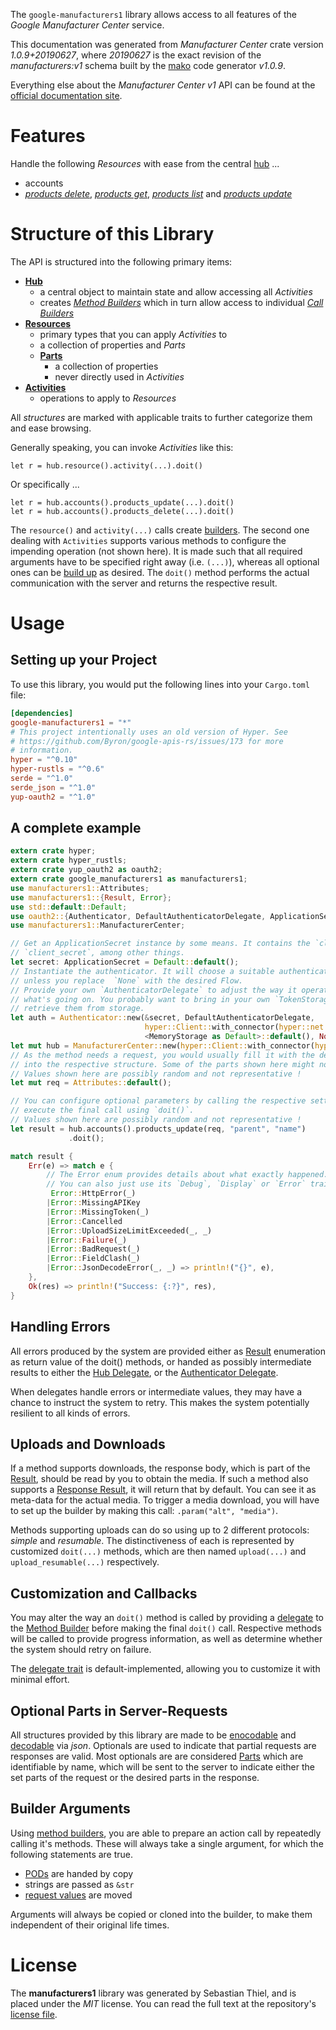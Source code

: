 <!---
DO NOT EDIT !
This file was generated automatically from 'src/mako/api/README.md.mako'
DO NOT EDIT !
-->
The `google-manufacturers1` library allows access to all features of the *Google Manufacturer Center* service.

This documentation was generated from *Manufacturer Center* crate version *1.0.9+20190627*, where *20190627* is the exact revision of the *manufacturers:v1* schema built by the [mako](http://www.makotemplates.org/) code generator *v1.0.9*.

Everything else about the *Manufacturer Center* *v1* API can be found at the
[official documentation site](https://developers.google.com/manufacturers/).
# Features

Handle the following *Resources* with ease from the central [hub](https://docs.rs/google-manufacturers1/1.0.9+20190627/google_manufacturers1/struct.ManufacturerCenter.html) ... 

* accounts
 * [*products delete*](https://docs.rs/google-manufacturers1/1.0.9+20190627/google_manufacturers1/struct.AccountProductDeleteCall.html), [*products get*](https://docs.rs/google-manufacturers1/1.0.9+20190627/google_manufacturers1/struct.AccountProductGetCall.html), [*products list*](https://docs.rs/google-manufacturers1/1.0.9+20190627/google_manufacturers1/struct.AccountProductListCall.html) and [*products update*](https://docs.rs/google-manufacturers1/1.0.9+20190627/google_manufacturers1/struct.AccountProductUpdateCall.html)




# Structure of this Library

The API is structured into the following primary items:

* **[Hub](https://docs.rs/google-manufacturers1/1.0.9+20190627/google_manufacturers1/struct.ManufacturerCenter.html)**
    * a central object to maintain state and allow accessing all *Activities*
    * creates [*Method Builders*](https://docs.rs/google-manufacturers1/1.0.9+20190627/google_manufacturers1/trait.MethodsBuilder.html) which in turn
      allow access to individual [*Call Builders*](https://docs.rs/google-manufacturers1/1.0.9+20190627/google_manufacturers1/trait.CallBuilder.html)
* **[Resources](https://docs.rs/google-manufacturers1/1.0.9+20190627/google_manufacturers1/trait.Resource.html)**
    * primary types that you can apply *Activities* to
    * a collection of properties and *Parts*
    * **[Parts](https://docs.rs/google-manufacturers1/1.0.9+20190627/google_manufacturers1/trait.Part.html)**
        * a collection of properties
        * never directly used in *Activities*
* **[Activities](https://docs.rs/google-manufacturers1/1.0.9+20190627/google_manufacturers1/trait.CallBuilder.html)**
    * operations to apply to *Resources*

All *structures* are marked with applicable traits to further categorize them and ease browsing.

Generally speaking, you can invoke *Activities* like this:

```Rust,ignore
let r = hub.resource().activity(...).doit()
```

Or specifically ...

```ignore
let r = hub.accounts().products_update(...).doit()
let r = hub.accounts().products_delete(...).doit()
```

The `resource()` and `activity(...)` calls create [builders][builder-pattern]. The second one dealing with `Activities` 
supports various methods to configure the impending operation (not shown here). It is made such that all required arguments have to be 
specified right away (i.e. `(...)`), whereas all optional ones can be [build up][builder-pattern] as desired.
The `doit()` method performs the actual communication with the server and returns the respective result.

# Usage

## Setting up your Project

To use this library, you would put the following lines into your `Cargo.toml` file:

```toml
[dependencies]
google-manufacturers1 = "*"
# This project intentionally uses an old version of Hyper. See
# https://github.com/Byron/google-apis-rs/issues/173 for more
# information.
hyper = "^0.10"
hyper-rustls = "^0.6"
serde = "^1.0"
serde_json = "^1.0"
yup-oauth2 = "^1.0"
```

## A complete example

```Rust
extern crate hyper;
extern crate hyper_rustls;
extern crate yup_oauth2 as oauth2;
extern crate google_manufacturers1 as manufacturers1;
use manufacturers1::Attributes;
use manufacturers1::{Result, Error};
use std::default::Default;
use oauth2::{Authenticator, DefaultAuthenticatorDelegate, ApplicationSecret, MemoryStorage};
use manufacturers1::ManufacturerCenter;

// Get an ApplicationSecret instance by some means. It contains the `client_id` and 
// `client_secret`, among other things.
let secret: ApplicationSecret = Default::default();
// Instantiate the authenticator. It will choose a suitable authentication flow for you, 
// unless you replace  `None` with the desired Flow.
// Provide your own `AuthenticatorDelegate` to adjust the way it operates and get feedback about 
// what's going on. You probably want to bring in your own `TokenStorage` to persist tokens and
// retrieve them from storage.
let auth = Authenticator::new(&secret, DefaultAuthenticatorDelegate,
                              hyper::Client::with_connector(hyper::net::HttpsConnector::new(hyper_rustls::TlsClient::new())),
                              <MemoryStorage as Default>::default(), None);
let mut hub = ManufacturerCenter::new(hyper::Client::with_connector(hyper::net::HttpsConnector::new(hyper_rustls::TlsClient::new())), auth);
// As the method needs a request, you would usually fill it with the desired information
// into the respective structure. Some of the parts shown here might not be applicable !
// Values shown here are possibly random and not representative !
let mut req = Attributes::default();

// You can configure optional parameters by calling the respective setters at will, and
// execute the final call using `doit()`.
// Values shown here are possibly random and not representative !
let result = hub.accounts().products_update(req, "parent", "name")
             .doit();

match result {
    Err(e) => match e {
        // The Error enum provides details about what exactly happened.
        // You can also just use its `Debug`, `Display` or `Error` traits
         Error::HttpError(_)
        |Error::MissingAPIKey
        |Error::MissingToken(_)
        |Error::Cancelled
        |Error::UploadSizeLimitExceeded(_, _)
        |Error::Failure(_)
        |Error::BadRequest(_)
        |Error::FieldClash(_)
        |Error::JsonDecodeError(_, _) => println!("{}", e),
    },
    Ok(res) => println!("Success: {:?}", res),
}

```
## Handling Errors

All errors produced by the system are provided either as [Result](https://docs.rs/google-manufacturers1/1.0.9+20190627/google_manufacturers1/enum.Result.html) enumeration as return value of 
the doit() methods, or handed as possibly intermediate results to either the 
[Hub Delegate](https://docs.rs/google-manufacturers1/1.0.9+20190627/google_manufacturers1/trait.Delegate.html), or the [Authenticator Delegate](https://docs.rs/yup-oauth2/*/yup_oauth2/trait.AuthenticatorDelegate.html).

When delegates handle errors or intermediate values, they may have a chance to instruct the system to retry. This 
makes the system potentially resilient to all kinds of errors.

## Uploads and Downloads
If a method supports downloads, the response body, which is part of the [Result](https://docs.rs/google-manufacturers1/1.0.9+20190627/google_manufacturers1/enum.Result.html), should be
read by you to obtain the media.
If such a method also supports a [Response Result](https://docs.rs/google-manufacturers1/1.0.9+20190627/google_manufacturers1/trait.ResponseResult.html), it will return that by default.
You can see it as meta-data for the actual media. To trigger a media download, you will have to set up the builder by making
this call: `.param("alt", "media")`.

Methods supporting uploads can do so using up to 2 different protocols: 
*simple* and *resumable*. The distinctiveness of each is represented by customized 
`doit(...)` methods, which are then named `upload(...)` and `upload_resumable(...)` respectively.

## Customization and Callbacks

You may alter the way an `doit()` method is called by providing a [delegate](https://docs.rs/google-manufacturers1/1.0.9+20190627/google_manufacturers1/trait.Delegate.html) to the 
[Method Builder](https://docs.rs/google-manufacturers1/1.0.9+20190627/google_manufacturers1/trait.CallBuilder.html) before making the final `doit()` call. 
Respective methods will be called to provide progress information, as well as determine whether the system should 
retry on failure.

The [delegate trait](https://docs.rs/google-manufacturers1/1.0.9+20190627/google_manufacturers1/trait.Delegate.html) is default-implemented, allowing you to customize it with minimal effort.

## Optional Parts in Server-Requests

All structures provided by this library are made to be [enocodable](https://docs.rs/google-manufacturers1/1.0.9+20190627/google_manufacturers1/trait.RequestValue.html) and 
[decodable](https://docs.rs/google-manufacturers1/1.0.9+20190627/google_manufacturers1/trait.ResponseResult.html) via *json*. Optionals are used to indicate that partial requests are responses 
are valid.
Most optionals are are considered [Parts](https://docs.rs/google-manufacturers1/1.0.9+20190627/google_manufacturers1/trait.Part.html) which are identifiable by name, which will be sent to 
the server to indicate either the set parts of the request or the desired parts in the response.

## Builder Arguments

Using [method builders](https://docs.rs/google-manufacturers1/1.0.9+20190627/google_manufacturers1/trait.CallBuilder.html), you are able to prepare an action call by repeatedly calling it's methods.
These will always take a single argument, for which the following statements are true.

* [PODs][wiki-pod] are handed by copy
* strings are passed as `&str`
* [request values](https://docs.rs/google-manufacturers1/1.0.9+20190627/google_manufacturers1/trait.RequestValue.html) are moved

Arguments will always be copied or cloned into the builder, to make them independent of their original life times.

[wiki-pod]: http://en.wikipedia.org/wiki/Plain_old_data_structure
[builder-pattern]: http://en.wikipedia.org/wiki/Builder_pattern
[google-go-api]: https://github.com/google/google-api-go-client

# License
The **manufacturers1** library was generated by Sebastian Thiel, and is placed 
under the *MIT* license.
You can read the full text at the repository's [license file][repo-license].

[repo-license]: https://github.com/Byron/google-apis-rsblob/master/LICENSE.md
